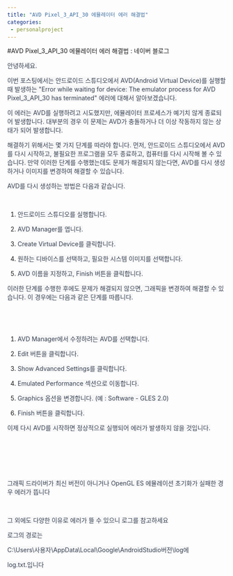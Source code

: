 ```yaml
---
title: "AVD Pixel_3_API_30 에뮬레이터 에러 해결법"
categories:
 - personalproject
---
```

#AVD Pixel_3_API_30 에뮬레이터 에러 해결법 : 네이버 블로그
<div class="wrap_rabbit pcol2 _param(1) _postViewArea223038469948" id="post-view223038469948">
<!-- Rabbit HTML --><div class="se-viewer se-theme-default" lang="ko-KR">
<!-- SE_DOC_HEADER_END -->
<div class="se-main-container">
<div class="se-component se-text se-l-default" id="SE-4309799c-95b0-4d19-80e9-3a2a54acc467">
<div class="se-component-content">
<div class="se-section se-section-text se-l-default">
<div class="se-module se-module-text">
<!-- SE-TEXT { --><p class="se-text-paragraph se-text-paragraph-align-" id="SE-52bbf2de-2897-45fe-b776-4ff37592bac8" style=""><span class="se-fs-fs16 se-ff-system se-style-unset" id="SE-f5318799-ae59-4c6e-a2a8-ab5648992f3c" style="color:#374151;background-color:#f7f7f8;">안녕하세요.</span></p><p class="se-text-paragraph se-text-paragraph-align-" id="SE-2f0483b1-5b1d-410b-a22d-bd2c08d995c6" style=""><span class="se-fs-fs16 se-ff-system se-style-unset" id="SE-c6d8bad7-696f-44a4-b694-eb82d71be062" style="color:#374151;background-color:#f7f7f8;">이번 포스팅에서는 안드로이드 스튜디오에서 AVD(Android Virtual Device)를 실행할 때 발생하는 "Error while waiting for device: The emulator process for AVD Pixel_3_API_30 has terminated" 에러에 대해서 알아보겠습니다.</span></p><p class="se-text-paragraph se-text-paragraph-align-" id="SE-19ac03c1-da89-4d98-935a-323c5efdf9e4" style=""><span class="se-fs-fs16 se-ff-system se-style-unset" id="SE-491b6a6d-cfbe-41aa-8ccf-6994e3d1d411" style="color:#374151;background-color:#f7f7f8;">이 에러는 AVD를 실행하려고 시도했지만, 에뮬레이터 프로세스가 예기치 않게 종료되어 발생합니다. 대부분의 경우 이 문제는 AVD가 충돌하거나 더 이상 작동하지 않는 상태가 되어 발생합니다.</span></p><p class="se-text-paragraph se-text-paragraph-align-" id="SE-9c4ef739-e873-419b-9ba5-b4484c81749f" style=""><span class="se-fs-fs16 se-ff-system se-style-unset" id="SE-567d1975-480c-4dc3-847f-4806cf61e603" style="color:#374151;background-color:#f7f7f8;">해결하기 위해서는 몇 가지 단계를 따라야 합니다. 먼저, 안드로이드 스튜디오에서 AVD를 다시 시작하고, 불필요한 프로그램을 모두 종료하고, 컴퓨터를 다시 시작해 볼 수 있습니다. 만약 이러한 단계를 수행했는데도 문제가 해결되지 않는다면, AVD를 다시 생성하거나 이미지를 변경하여 해결할 수 있습니다.</span></p><p class="se-text-paragraph se-text-paragraph-align-" id="SE-6da88d71-2900-4fe1-b0d0-3d14e5f6818d" style=""><span class="se-fs-fs16 se-ff-system se-style-unset" id="SE-7bbd65b1-5e5f-47ee-b4d8-090f78cb2185" style="color:#374151;background-color:#f7f7f8;">AVD를 다시 생성하는 방법은 다음과 같습니다.</span></p><p class="se-text-paragraph se-text-paragraph-align-" id="SE-0f6cfb61-a797-40f5-9b79-cb8697945a1a" style=""><span class="se-fs-fs16 se-ff-system se-style-unset" id="SE-8a43de09-18bd-4577-af28-e443184c5a36" style="color:#374151;">​</span></p><ol class="se-text-list se-text-list-type-decimal"><li class="se-text-list-item"><p class="se-text-paragraph se-text-paragraph-align-" id="SE-53a5757a-d1ce-42cc-af01-c135145b1781" style=""><span class="se-fs-fs16 se-ff-system se-style-unset" id="SE-2f8a6c3c-2d3c-4cf4-bf78-fb218db181ff" style="color:#374151;background-color:#f7f7f8;">안드로이드 스튜디오를 실행합니다.</span></p></li><li class="se-text-list-item"><p class="se-text-paragraph se-text-paragraph-align-" id="SE-66b588a4-f21d-4347-9192-f9c56c7aac43" style=""><span class="se-fs-fs16 se-ff-system se-style-unset" id="SE-74bfbc9f-c3c6-4c21-9322-30be78911741" style="color:#374151;background-color:#f7f7f8;">AVD Manager를 엽니다.</span></p></li><li class="se-text-list-item"><p class="se-text-paragraph se-text-paragraph-align-" id="SE-4f428a81-f40a-4a2a-bdc0-a8e863f30e6d" style=""><span class="se-fs-fs16 se-ff-system se-style-unset" id="SE-95e8fe98-d845-41ea-967d-c52875538753" style="color:#374151;background-color:#f7f7f8;">Create Virtual Device를 클릭합니다.</span></p></li><li class="se-text-list-item"><p class="se-text-paragraph se-text-paragraph-align-" id="SE-55ae0a54-b485-4fca-8850-ab7e0e1ed936" style=""><span class="se-fs-fs16 se-ff-system se-style-unset" id="SE-c405995a-8ccf-46fa-b564-56293560cc97" style="color:#374151;background-color:#f7f7f8;">원하는 디바이스를 선택하고, 필요한 시스템 이미지를 선택합니다.</span></p></li><li class="se-text-list-item"><p class="se-text-paragraph se-text-paragraph-align-" id="SE-c646f6cd-79fd-4670-bf37-ffd240a707bc" style=""><span class="se-fs-fs16 se-ff-system se-style-unset" id="SE-8ac6f6d4-547b-43e3-baa9-5d6c754616c8" style="color:#374151;background-color:#f7f7f8;">AVD 이름을 지정하고, Finish 버튼을 클릭합니다.</span></p></li></ol><p class="se-text-paragraph se-text-paragraph-align-" id="SE-3c1f96c2-64c2-40f0-ab4b-716e65019f07" style=""><span class="se-fs-fs16 se-ff-system se-style-unset" id="SE-2ff0c36e-c915-43cf-991c-192cd6db36c3" style="color:#374151;background-color:#f7f7f8;">이러한 단계를 수행한 후에도 문제가 해결되지 않으면, 그래픽을 변경하여 해결할 수 있습니다. 이 경우에는 다음과 같은 단계를 따릅니다.</span></p><p class="se-text-paragraph se-text-paragraph-align-" id="SE-2a70b425-8887-481a-8eea-5f2f2229475e" style=""><span class="se-fs-fs16 se-ff-system se-style-unset" id="SE-0e727656-611e-451e-8108-0eeab5d8446c" style="color:#374151;">​</span></p><p class="se-text-paragraph se-text-paragraph-align-" id="SE-7b0d6d9f-43ed-4c61-9aea-b5519ec00eba" style=""><span class="se-fs-fs16 se-ff-system se-style-unset" id="SE-3de71afe-4497-4b55-8e08-acb8b39db27a" style="color:#374151;">​</span></p><ol class="se-text-list se-text-list-type-decimal"><li class="se-text-list-item"><p class="se-text-paragraph se-text-paragraph-align-" id="SE-45986163-a1d0-45e3-8511-680e5c4d2fcc" style=""><span class="se-fs-fs16 se-ff-system se-style-unset" id="SE-33807601-c30d-4768-86ae-efd9b7afb057" style="color:#374151;background-color:#f7f7f8;">AVD Manager에서 수정하려는 AVD를 선택합니다.</span></p></li><li class="se-text-list-item"><p class="se-text-paragraph se-text-paragraph-align-" id="SE-8a4361be-fbc8-47ec-9138-0a8678677221" style=""><span class="se-fs-fs16 se-ff-system se-style-unset" id="SE-2e3a5ebe-752b-4a83-a850-38d42d0af10c" style="color:#374151;background-color:#f7f7f8;">Edit 버튼을 클릭합니다.</span></p></li><li class="se-text-list-item"><p class="se-text-paragraph se-text-paragraph-align-" id="SE-4c051c8b-8d42-4861-a213-e4c4d88bed3f" style=""><span class="se-fs-fs16 se-ff-system se-style-unset" id="SE-1d846317-b5c6-451f-9cb5-02627a5bfbef" style="color:#374151;background-color:#f7f7f8;">Show Advanced Settings를 클릭합니다.</span></p></li><li class="se-text-list-item"><p class="se-text-paragraph se-text-paragraph-align-" id="SE-35b28998-230e-436d-84b8-183702b6432d" style=""><span class="se-fs-fs16 se-ff-system se-style-unset" id="SE-2eda1f2c-91e9-42f8-a13a-7d5298dbdce8" style="color:#374151;background-color:#f7f7f8;">Emulated Performance 섹션으로 이동합니다.</span></p></li><li class="se-text-list-item"><p class="se-text-paragraph se-text-paragraph-align-" id="SE-b42eb900-476a-42fd-9af5-e5f9156ec79b" style=""><span class="se-fs-fs16 se-ff-system se-style-unset" id="SE-0545e709-b80b-41f3-a939-1952e9e25e87" style="color:#374151;background-color:#f7f7f8;">Graphics 옵션을 변경합니다. (예 : Software - GLES 2.0)</span></p></li><li class="se-text-list-item"><p class="se-text-paragraph se-text-paragraph-align-" id="SE-abdae070-1adc-43fd-b79d-daff1d2ed91d" style=""><span class="se-fs-fs16 se-ff-system se-style-unset" id="SE-30c5d3f7-eb1d-480c-b183-2b837c1c6f6c" style="color:#374151;background-color:#f7f7f8;">Finish 버튼을 클릭합니다.</span></p></li></ol><p class="se-text-paragraph se-text-paragraph-align-" id="SE-ecda3c10-46e3-476b-b86f-4c9b3b20c6b5" style=""><span class="se-fs-fs16 se-ff-system se-style-unset" id="SE-59f39ce3-e44f-4bb2-954c-b5bdb7c690c6" style="color:#374151;background-color:#f7f7f8;">이제 다시 AVD를 시작하면 정상적으로 실행되어 에러가 발생하지 않을 것입니다.</span></p><p class="se-text-paragraph se-text-paragraph-align-" id="SE-35e3f6b9-b7bc-4446-84bb-9223ce83c827" style=""><span class="se-fs-fs16 se-ff-system se-style-unset" id="SE-82f13666-d3f8-4737-8802-8c317567e3f2" style="color:#374151;">​</span></p><!-- } SE-TEXT -->
</div>
</div>
</div>
</div> <div class="se-component se-image se-l-default" id="SE-87586325-582a-419c-a50d-b060af9851a9">
<div class="se-component-content se-component-content-fit">
<div class="se-section se-section-image se-l-default se-section-align-">
<div class="se-module se-module-image" style="">
<a class="se-module-image-link __se_image_link __se_link" data-linkdata='{"id" : "SE-87586325-582a-419c-a50d-b060af9851a9", "src" : "https://postfiles.pstatic.net/MjAyMzAzMDhfMjgx/MDAxNjc4MjU0NDk2MjM0.h4YsF2fnbMli4tUM-ZBWbrv4cmuQ6Rhz6uV7Mf3KJBsg.kPaz49sVv7h6JDxazms82mFeb43saKBgsPyMNZfhEnog.PNG.dls32208/image.png", "originalWidth" : "1321", "originalHeight" : "688", "linkUse" : "false", "link" : ""}' data-linktype="img" href="#" onclick="return false;" style="">
<img alt="" class="se-image-resource" data-height="461" data-lazy-src="https://postfiles.pstatic.net/MjAyMzAzMDhfMjgx/MDAxNjc4MjU0NDk2MjM0.h4YsF2fnbMli4tUM-ZBWbrv4cmuQ6Rhz6uV7Mf3KJBsg.kPaz49sVv7h6JDxazms82mFeb43saKBgsPyMNZfhEnog.PNG.dls32208/image.png?type=w773" data-width="886" src="https://raw.githubusercontent.com/rage147-OwO/rage147-OwO.github.io/master/_images/images/2023-3-8-AVD Pixel_3_API_30 에뮬레이터 에러 해결법/0.png">
</a>
</div>
</div>
</div>
</div>
<div class="se-component se-text se-l-default" id="SE-c5358362-07f7-4744-b2d8-3fe3fe3c0ed8">
<div class="se-component-content">
<div class="se-section se-section-text se-l-default">
<div class="se-module se-module-text">
<!-- SE-TEXT { --><p class="se-text-paragraph se-text-paragraph-align-" id="SE-9c81e335-91ef-4c51-b22b-4d16de2cf875" style=""><span class="se-fs- se-ff- se-style-unset" id="SE-53de0d94-1782-44a6-9b10-0251513fe50e" style="">​</span></p><!-- } SE-TEXT --><!-- SE-TEXT { --><p class="se-text-paragraph se-text-paragraph-align-" id="SE-24074ec0-b8fb-4aa9-aacc-e0bbc30889df" style=""><span class="se-fs-fs16 se-ff-system se-style-unset" id="SE-910671b4-5f3c-4bb9-bbe8-6444c2467d77" style="color:#374151;background-color:#f7f7f8;">그래픽 드라이버가 최신 버전이 아니거나 OpenGL ES 에뮬레이션 초기화가 실패한 경우 에러가 뜹니다</span></p><!-- } SE-TEXT --><!-- SE-TEXT { --><p class="se-text-paragraph se-text-paragraph-align-" id="SE-0aba4a07-56c8-4f73-801c-c7f10840779f" style=""><span class="se-fs-fs16 se-ff-system se-style-unset" id="SE-8146b075-dbe7-4957-be49-f0600ca4ca85" style="color:#374151;">​</span></p><!-- } SE-TEXT --><!-- SE-TEXT { --><p class="se-text-paragraph se-text-paragraph-align-" id="SE-82a9a2ce-4beb-4272-9ed7-1b75320da159" style=""><span class="se-fs-fs16 se-ff-system se-style-unset" id="SE-22f16bc4-27fe-40d0-b563-cd0e6a41bf90" style="color:#374151;background-color:#f7f7f8;">그 외에도 다양한 이유로 에러가 뜰 수 있으니 로그를 참고하세요</span></p><!-- } SE-TEXT --><!-- SE-TEXT { --><p class="se-text-paragraph se-text-paragraph-align-" id="SE-5c4a32b0-8933-42c6-be77-4a0c9242ab00" style=""><span class="se-fs-fs16 se-ff-system se-style-unset" id="SE-c6a77134-4639-44ff-a4a7-63169302e1a5" style="color:#374151;background-color:#f7f7f8;">로그의 경로는 </span></p><!-- } SE-TEXT --><!-- SE-TEXT { --><p class="se-text-paragraph se-text-paragraph-align-" id="SE-a7de1ffc-3782-4fe1-8d67-89b2b2c619a3" style=""><span class="se-fs-fs16 se-ff-system se-style-unset" id="SE-6bcb2a22-bb5f-4063-b496-677ea77dd0fc" style="color:#374151;background-color:#f7f7f8;">C:\Users\사용자\AppData\Local\Google\AndroidStudio버전\log에 </span></p><!-- } SE-TEXT --><!-- SE-TEXT { --><p class="se-text-paragraph se-text-paragraph-align-" id="SE-4346ed82-fcb1-4f04-a90d-10dbf82289e4" style=""><span class="se-fs-fs16 se-ff-system se-style-unset" id="SE-e2ca01bc-4f85-4a4e-8440-445a9f0aec71" style="color:#374151;background-color:#f7f7f8;">log.txt.입니다</span></p><!-- } SE-TEXT --><!-- SE-TEXT { --><p class="se-text-paragraph se-text-paragraph-align-" id="SE-26ff11ca-0441-4f04-8392-30348498f418" style=""><span class="se-fs-fs16 se-ff-system se-style-unset" id="SE-5f17bf0a-727b-46a0-a807-43a21b6536f3" style="color:#374151;">​</span></p><!-- } SE-TEXT -->
</div>
</div>
</div>
</div> </div>
</div>
</div>